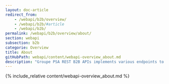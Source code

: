 ```yaml
---
layout: doc-article
redirect_from: 
    - /webapi/b2b/overview/
    - /webapi/b2b/#article
    - /webapi/b2b/
permalink: /webapi/b2b/overview/about/
section: webapi
subsection: b2b
categorie: Overview
title: About
gitHubPath: webapi/content/webapi-overview_about.md
description: "Groupe PSA REST B2B APIs implements various endpoints to retrieve resources from your Groupe PSA’s vehicles."
---
```

{% include_relative content/webapi-overview_about.md %}
